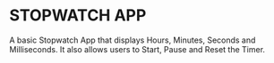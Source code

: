 # STOPWATCH APP
A basic Stopwatch App that displays Hours, Minutes, Seconds and Milliseconds.
It also allows users to Start, Pause and Reset the Timer.
